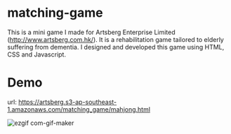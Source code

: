 # matching-game
This is a mini game I made for Artsberg Enterprise Limited (http://www.artsberg.com.hk/). It is a rehabilitation game tailored to elderly suffering from dementia. I designed and developed this game using HTML, CSS and Javascript.

# Demo
url: https://artsberg.s3-ap-southeast-1.amazonaws.com/matching_game/mahjong.html


![ezgif com-gif-maker](https://user-images.githubusercontent.com/56396423/157497508-2aae9742-7290-4df7-adc4-435f740f013c.gif)
